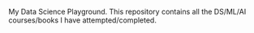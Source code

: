 My Data Science Playground.
This repository contains all the DS/ML/AI courses/books I have attempted/completed.

